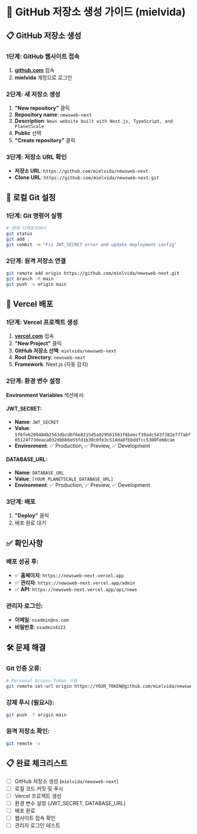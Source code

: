 # 🚀 GitHub 저장소 생성 가이드 (mielvida)

## 📋 GitHub 저장소 생성

### 1단계: GitHub 웹사이트 접속
1. **[github.com](https://github.com)** 접속
2. **mielvida** 계정으로 로그인

### 2단계: 새 저장소 생성
1. **"New repository"** 클릭
2. **Repository name**: `newsweb-next`
3. **Description**: `News website built with Next.js, TypeScript, and PlanetScale`
4. **Public** 선택
5. **"Create repository"** 클릭

### 3단계: 저장소 URL 확인
- **저장소 URL**: `https://github.com/mielvida/newsweb-next`
- **Clone URL**: `https://github.com/mielvida/newsweb-next.git`

## 🔧 로컬 Git 설정

### 1단계: Git 명령어 실행
```bash
# 현재 디렉토리에서
git status
git add .
git commit -m "Fix JWT_SECRET error and update deployment config"
```

### 2단계: 원격 저장소 연결
```bash
git remote add origin https://github.com/mielvida/newsweb-next.git
git branch -M main
git push -u origin main
```

## 🚀 Vercel 배포

### 1단계: Vercel 프로젝트 생성
1. **[vercel.com](https://vercel.com)** 접속
2. **"New Project"** 클릭
3. **GitHub 저장소 선택**: `mielvida/newsweb-next`
4. **Root Directory**: `newsweb-next`
5. **Framework**: Next.js (자동 감지)

### 2단계: 환경 변수 설정
**Environment Variables** 섹션에서:

#### JWT_SECRET:
- **Name**: `JWT_SECRET`
- **Value**: `5f6fe6209484b2563dbcdbf6e821545a929561581f6beecf39adc543f382e777abf05124f73deaca032dbbb6e55fd1b30c0fe3c514da8fbbddfcc5300fe66cae`
- **Environment**: ✅ Production, ✅ Preview, ✅ Development

#### DATABASE_URL:
- **Name**: `DATABASE_URL`
- **Value**: `[YOUR_PLANETSCALE_DATABASE_URL]`
- **Environment**: ✅ Production, ✅ Preview, ✅ Development

### 3단계: 배포
1. **"Deploy"** 클릭
2. 배포 완료 대기

## ✅ 확인사항

### 배포 성공 후:
- ✅ **홈페이지**: `https://newsweb-next.vercel.app`
- ✅ **관리자**: `https://newsweb-next.vercel.app/admin`
- ✅ **API**: `https://newsweb-next.vercel.app/api/news`

### 관리자 로그인:
- **이메일**: `nsadmin@ns.com`
- **비밀번호**: `nsadmin4123`

## 🛠️ 문제 해결

### Git 인증 오류:
```bash
# Personal Access Token 사용
git remote set-url origin https://YOUR_TOKEN@github.com/mielvida/newsweb-next.git
```

### 강제 푸시 (필요시):
```bash
git push -f origin main
```

### 원격 저장소 확인:
```bash
git remote -v
```

## 📋 완료 체크리스트

- [ ] GitHub 저장소 생성 (`mielvida/newsweb-next`)
- [ ] 로컬 코드 커밋 및 푸시
- [ ] Vercel 프로젝트 생성
- [ ] 환경 변수 설정 (JWT_SECRET, DATABASE_URL)
- [ ] 배포 완료
- [ ] 웹사이트 접속 확인
- [ ] 관리자 로그인 테스트 
